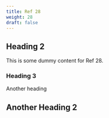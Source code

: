 ```yaml
---
title: Ref 28
weight: 28
draft: false
---
```


## Heading 2

This is some dummy content for Ref 28.

### Heading 3

Another heading

## Another Heading 2

